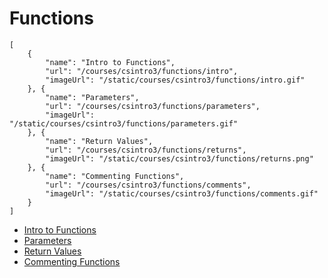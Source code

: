 # Functions

```codecard
[
    {
        "name": "Intro to Functions",
        "url": "/courses/csintro3/functions/intro",
        "imageUrl": "/static/courses/csintro3/functions/intro.gif"
    }, {
        "name": "Parameters",
        "url": "/courses/csintro3/functions/parameters",
        "imageUrl": "/static/courses/csintro3/functions/parameters.gif"
    }, {
        "name": "Return Values",
        "url": "/courses/csintro3/functions/returns",
        "imageUrl": "/static/courses/csintro3/functions/returns.png"
    }, {
        "name": "Commenting Functions",
        "url": "/courses/csintro3/functions/comments",
        "imageUrl": "/static/courses/csintro3/functions/comments.gif"
    }
]
```

* [Intro to Functions](/courses/csintro3/functions/intro)
* [Parameters](/courses/csintro3/functions/parameters)
* [Return Values](/courses/csintro3/functions/returns)
* [Commenting Functions](/courses/csintro3/functions/comments)
